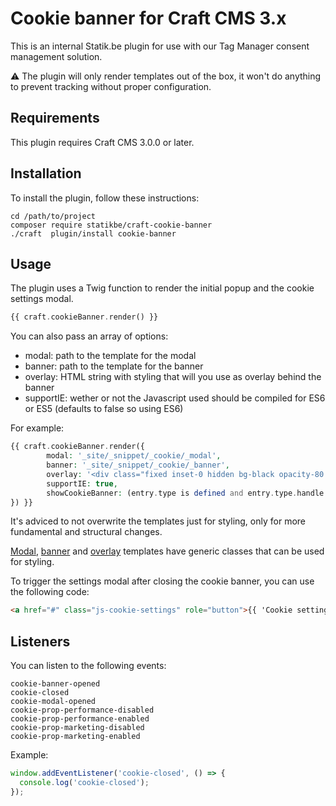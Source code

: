 # Cookie banner for Craft CMS 3.x

This is an internal Statik.be plugin for use with our Tag Manager consent management solution.

⚠️ The plugin will only render templates out of the box, it won't do anything to prevent tracking without proper configuration.

## Requirements

This plugin requires Craft CMS 3.0.0 or later.

## Installation

To install the plugin, follow these instructions:

```console
cd /path/to/project
composer require statikbe/craft-cookie-banner
./craft  plugin/install cookie-banner
```

## Usage

The plugin uses a Twig function to render the initial popup and the cookie settings modal.

```PHP
{{ craft.cookieBanner.render() }}
```

You can also pass an array of options:

- modal: path to the template for the modal
- banner: path to the template for the banner
- overlay: HTML string with styling that will you use as overlay behind the banner
- supportIE: wether or not the Javascript used should be compiled for ES6 or ES5 (defaults to false so using ES6)

For example:

```PHP
{{ craft.cookieBanner.render({
        modal: '_site/_snippet/_cookie/_modal',
        banner: '_site/_snippet/_cookie/_banner',
        overlay: '<div class="fixed inset-0 hidden bg-black opacity-80 z-99" id="cookiebanner-overlay"></div>',
        supportIE: true,
        showCookieBanner: (entry.type is defined and entry.type.handle != 'cookiePolicy')
}) }}
```

It's adviced to not overwrite the templates just for styling, only for more fundamental and structural changes.

[Modal](https://github.com/statikbe/craft-cookie-banner/blob/master/src/templates/_modal.twig), [banner](https://github.com/statikbe/craft-cookie-banner/blob/master/src/templates/_banner.twig) and [overlay](https://github.com/statikbe/craft-cookie-banner/blob/develop/src/templates/_overlay.twig) templates have generic classes that can be used for styling.

To trigger the settings modal after closing the cookie banner, you can use the following code:

```HTML
<a href="#" class="js-cookie-settings" role="button">{{ 'Cookie settings'|t }}</a>
```

## Listeners

You can listen to the following events:

```
cookie-banner-opened
cookie-closed
cookie-modal-opened
cookie-prop-performance-disabled
cookie-prop-performance-enabled
cookie-prop-marketing-disabled
cookie-prop-marketing-enabled
```

Example:

```js
window.addEventListener('cookie-closed', () => {
  console.log('cookie-closed');
});
```
